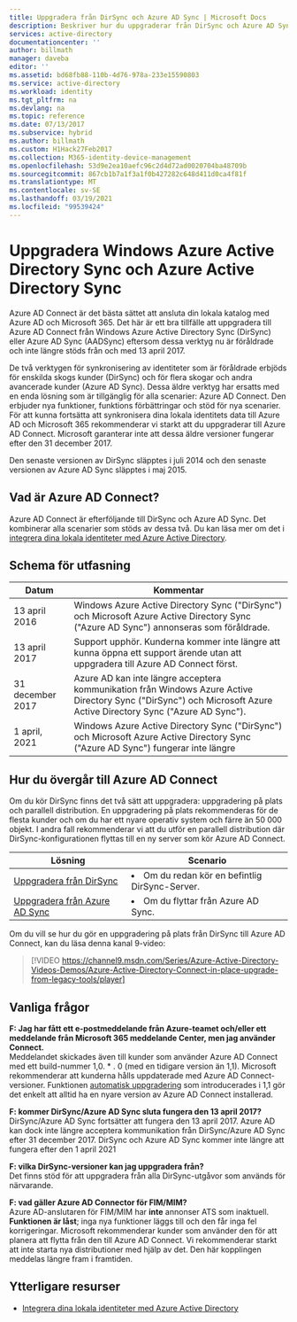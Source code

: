 ```yaml
---
title: Uppgradera från DirSync och Azure AD Sync | Microsoft Docs
description: Beskriver hur du uppgraderar från DirSync och Azure AD Sync till Azure AD Connect.
services: active-directory
documentationcenter: ''
author: billmath
manager: daveba
editor: ''
ms.assetid: bd68fb88-110b-4d76-978a-233e15590803
ms.service: active-directory
ms.workload: identity
ms.tgt_pltfrm: na
ms.devlang: na
ms.topic: reference
ms.date: 07/13/2017
ms.subservice: hybrid
ms.author: billmath
ms.custom: H1Hack27Feb2017
ms.collection: M365-identity-device-management
ms.openlocfilehash: 53d9e2ea10aefc96c2d4d72ad0020704ba48709b
ms.sourcegitcommit: 867cb1b7a1f3a1f0b427282c648d411d0ca4f81f
ms.translationtype: MT
ms.contentlocale: sv-SE
ms.lasthandoff: 03/19/2021
ms.locfileid: "99539424"
---
```

# <a name="upgrade-windows-azure-active-directory-sync-and-azure-active-directory-sync"></a>Uppgradera Windows Azure Active Directory Sync och Azure Active Directory Sync
Azure AD Connect är det bästa sättet att ansluta din lokala katalog med Azure AD och Microsoft 365. Det här är ett bra tillfälle att uppgradera till Azure AD Connect från Windows Azure Active Directory Sync (DirSync) eller Azure AD Sync (AADSync) eftersom dessa verktyg nu är föråldrade och inte längre stöds från och med 13 april 2017.

De två verktygen för synkronisering av identiteter som är föråldrade erbjöds för enskilda skogs kunder (DirSync) och för flera skogar och andra avancerade kunder (Azure AD Sync). Dessa äldre verktyg har ersatts med en enda lösning som är tillgänglig för alla scenarier: Azure AD Connect. Den erbjuder nya funktioner, funktions förbättringar och stöd för nya scenarier. För att kunna fortsätta att synkronisera dina lokala identitets data till Azure AD och Microsoft 365 rekommenderar vi starkt att du uppgraderar till Azure AD Connect. Microsoft garanterar inte att dessa äldre versioner fungerar efter den 31 december 2017.

Den senaste versionen av DirSync släpptes i juli 2014 och den senaste versionen av Azure AD Sync släpptes i maj 2015.

## <a name="what-is-azure-ad-connect"></a>Vad är Azure AD Connect?
Azure AD Connect är efterföljande till DirSync och Azure AD Sync. Det kombinerar alla scenarier som stöds av dessa två. Du kan läsa mer om det i [integrera dina lokala identiteter med Azure Active Directory](whatis-hybrid-identity.md).

## <a name="deprecation-schedule"></a>Schema för utfasning
| Datum | Kommentar |
| --- | --- |
| 13 april 2016 |Windows Azure Active Directory Sync ("DirSync") och Microsoft Azure Active Directory Sync ("Azure AD Sync") annonseras som föråldrade. |
| 13 april 2017 |Support upphör. Kunderna kommer inte längre att kunna öppna ett support ärende utan att uppgradera till Azure AD Connect först. |
|31 december 2017|Azure AD kan inte längre acceptera kommunikation från Windows Azure Active Directory Sync ("DirSync") och Microsoft Azure Active Directory Sync ("Azure AD Sync").
|1 april, 2021| Windows Azure Active Directory Sync ("DirSync") och Microsoft Azure Active Directory Sync ("Azure AD Sync") fungerar inte längre |

## <a name="how-to-transition-to-azure-ad-connect"></a>Hur du övergår till Azure AD Connect
Om du kör DirSync finns det två sätt att uppgradera: uppgradering på plats och parallell distribution. En uppgradering på plats rekommenderas för de flesta kunder och om du har ett nyare operativ system och färre än 50 000 objekt. I andra fall rekommenderar vi att du utför en parallell distribution där DirSync-konfigurationen flyttas till en ny server som kör Azure AD Connect.

| Lösning | Scenario |
| --- | --- |
| [Uppgradera från DirSync](how-to-dirsync-upgrade-get-started.md) |<li>Om du redan kör en befintlig DirSync-Server.</li> |
| [Uppgradera från Azure AD Sync](how-to-upgrade-previous-version.md) |<li>Om du flyttar från Azure AD Sync.</li> |

Om du vill se hur du gör en uppgradering på plats från DirSync till Azure AD Connect, kan du läsa denna kanal 9-video:

> [!VIDEO https://channel9.msdn.com/Series/Azure-Active-Directory-Videos-Demos/Azure-Active-Directory-Connect-in-place-upgrade-from-legacy-tools/player]
>
>

## <a name="faq"></a>Vanliga frågor
**F: Jag har fått ett e-postmeddelande från Azure-teamet och/eller ett meddelande från Microsoft 365 meddelande Center, men jag använder Connect.**  
Meddelandet skickades även till kunder som använder Azure AD Connect med ett build-nummer 1,0. \* . 0 (med en tidigare version än 1,1). Microsoft rekommenderar att kunderna hålls uppdaterade med Azure AD Connect-versioner. Funktionen [automatisk uppgradering](how-to-connect-install-automatic-upgrade.md) som introducerades i 1,1 gör det enkelt att alltid ha en nyare version av Azure AD Connect installerad.

**F: kommer DirSync/Azure AD Sync sluta fungera den 13 april 2017?**  
DirSync/Azure AD Sync fortsätter att fungera den 13 april 2017.  Azure AD kan dock inte längre acceptera kommunikation från DirSync/Azure AD Sync efter 31 december 2017. DirSync och Azure AD Sync kommer inte längre att fungera efter den 1 april 2021

**F: vilka DirSync-versioner kan jag uppgradera från?**  
Det finns stöd för att uppgradera från alla DirSync-utgåvor som används för närvarande. 

**F: vad gäller Azure AD Connector för FIM/MIM?**  
Azure AD-anslutaren för FIM/MIM har **inte** annonser ATS som inaktuell. **Funktionen är låst**; inga nya funktioner läggs till och den får inga fel korrigeringar. Microsoft rekommenderar kunder som använder den för att planera att flytta från den till Azure AD Connect. Vi rekommenderar starkt att inte starta nya distributioner med hjälp av det. Den här kopplingen meddelas längre fram i framtiden.

## <a name="additional-resources"></a>Ytterligare resurser
* [Integrera dina lokala identiteter med Azure Active Directory](whatis-hybrid-identity.md)
